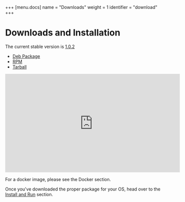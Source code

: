 +++
[menu.docs]
name = "Downloads"
weight = 1
identifier = "download"
+++


# Downloads and Installation

The current stable version is [1.0.2](https://github.com/thelastpickle/cassandra-reaper/releases/tag/1.0.2)

* [Deb Package](https://github.com/thelastpickle/cassandra-reaper/releases/download/1.0.2/reaper_1.0.2_amd64.deb)
* [RPM](https://github.com/thelastpickle/cassandra-reaper/releases/download/1.0.2/reaper-1.0.2-1.x86_64.rpm)
* [Tarball](https://github.com/thelastpickle/cassandra-reaper/releases/download/1.0.2/cassandra-reaper-1.0.2-release.tar.gz)


<iframe width="560" height="315" src="https://www.youtube.com/embed/0dub29BgwPI" frameborder="0" gesture="media" allowfullscreen></iframe>

 
For a docker image, please see the Docker section.

Once you've downloaded the proper package for your OS, head over to the [Install and Run](install) section.
